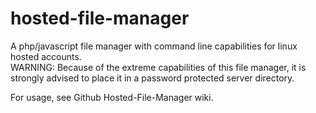 hosted-file-manager
===================

A php/javascript file manager with command line capabilities for linux hosted accounts.  
WARNING: Because of the extreme capabilities of this file manager, it is strongly advised to place it in a password protected server directory.

For usage, see Github Hosted-File-Manager wiki.
